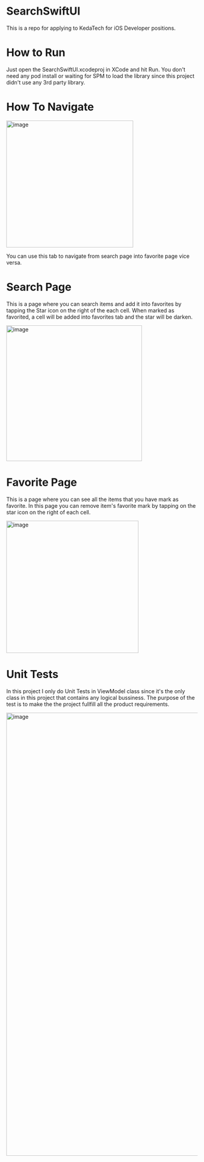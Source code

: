 # SearchSwiftUI

This is a repo for applying to KedaTech for iOS Developer positions.

# How to Run
Just open the SearchSwiftUI.xcodeproj in XCode and hit Run. You don't need any pod install or waiting for SPM to load the library since this project didn't use any 3rd party library.

# How To Navigate
<img width="334" alt="image" src="https://github.com/irsyadashari/SearchSwiftUI/assets/36505012/5dd96ccd-9729-4ccd-9b0c-5fefa2649add">

You can use this tab to navigate from search page into favorite page vice versa.

# Search Page
This is a page where you can search items and add it into favorites by tapping the Star icon on the right of the each cell.
When marked as favorited, a cell will be added into favorites tab and the star will be darken.

<img width="357" alt="image" src="https://github.com/irsyadashari/SearchSwiftUI/assets/36505012/544b3004-873f-4660-9691-9c0db82893bb">

# Favorite Page
This is a page where you can see all the items that you have mark as favorite. In this page you can remove item's favorite mark by tapping
on the star icon on the right of each cell.

<img width="348" alt="image" src="https://github.com/irsyadashari/SearchSwiftUI/assets/36505012/046b4526-5044-4cb3-852a-30901366a639">

# Unit Tests

In this project I only do Unit Tests in ViewModel class since it's the only class in this project that contains any logical bussiness. The purpose of the test is to make the the project fullfill all the product requirements.

<img width="1166" alt="image" src="https://github.com/irsyadashari/SearchSwiftUI/assets/36505012/f7521314-6d5e-40e6-b63e-089ea06b480b">

